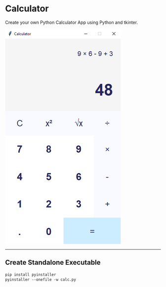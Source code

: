 # Calculator
Create your own Python Calculator App using Python and tkinter.

![Calculator App](calculator.png)

---

## Create Standalone Executable

```shell
pip install pyinstaller
pyinstaller --onefile -w calc.py
```
